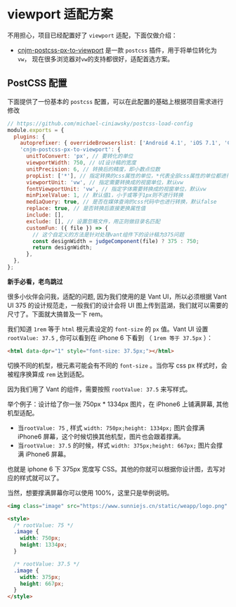 # viewport 适配方案

不用担心，项目已经配置好了 `viewport` 适配，下面仅做介绍：

- [cnjm-postcss-px-to-viewport](https://github.com/cnjm/postcss-px-to-viewport) 是一款 `postcss` 插件，用于将单位转化为 `vw`， 现在很多浏览器对`vw`的支持都很好，适配首选方案。

## PostCSS 配置

下面提供了一份基本的 `postcss` 配置，可以在此配置的基础上根据项目需求进行修改

```javascript
// https://github.com/michael-ciniawsky/postcss-load-config
module.exports = {
  plugins: {
    autoprefixer: { overrideBrowserslist: ['Android 4.1', 'iOS 7.1', 'Chrome > 31', 'ff > 31', 'ie >= 8'] },
    'cnjm-postcss-px-to-viewport': {
      unitToConvert: 'px', // 要转化的单位
      viewportWidth: 750, // UI设计稿的宽度
      unitPrecision: 6, // 转换后的精度，即小数点位数
      propList: ['*'], // 指定转换的css属性的单位，*代表全部css属性的单位都进行转换
      viewportUnit: 'vw', // 指定需要转换成的视窗单位，默认vw
      fontViewportUnit: 'vw', // 指定字体需要转换成的视窗单位，默认vw
      minPixelValue: 1, // 默认值1，小于或等于1px则不进行转换
      mediaQuery: true, // 是否在媒体查询的css代码中也进行转换，默认false
      replace: true, // 是否转换后直接更换属性值
      include: [],
      exclude: [], // 设置忽略文件，用正则做目录名匹配
      customFun: ({ file }) => {
        // 这个自定义的方法是针对处理vant组件下的设计稿为375问题
        const designWidth = judgeComponent(file) ? 375 : 750;
        return designWidth;
      },
  },
};
```

**新手必看，老鸟跳过**

很多小伙伴会问我，适配的问题, 因为我们使用的是 Vant UI，所以必须根据 Vant UI 375 的设计规范走，一般我们的设计会将 UI 图上传到蓝湖，我们就可以需要的尺寸了。下面就大搞普及一下 rem。

我们知道 `1rem` 等于 `html` 根元素设定的 `font-size` 的 `px` 值。Vant UI 设置 `rootValue: 37.5` , 你可以看到在 iPhone 6 下看到 （ `1rem 等于 37.5px` ）：

```html
<html data-dpr="1" style="font-size: 37.5px;"></html>
```

切换不同的机型，根元素可能会有不同的 `font-size` 。当你写 css px 样式时，会被程序换算成 `rem` 达到适配。

因为我们用了 Vant 的组件，需要按照 `rootValue: 37.5` 来写样式。

举个例子：设计给了你一张 750px \* 1334px 图片，在 iPhone6 上铺满屏幕, 其他机型适配。

- 当`rootValue: 75` , 样式 `width: 750px;height: 1334px;` 图片会撑满 iPhone6 屏幕，这个时候切换其他机型，图片也会跟着撑满。
- 当`rootValue: 37.5` 的时候，样式 `width: 375px;height: 667px;` 图片会撑满 iPhone6 屏幕。

也就是 iphone 6 下 375px 宽度写 CSS。其他的你就可以根据你设计图，去写对应的样式就可以了。

当然，想要撑满屏幕你可以使用 100%，这里只是举例说明。

```html
<img class="image" src="https://www.sunniejs.cn/static/weapp/logo.png" />

<style>
  /* rootValue: 75 */
  .image {
    width: 750px;
    height: 1334px;
  }

  /* rootValue: 37.5 */
  .image {
    width: 375px;
    height: 667px;
  }
</style>
```

